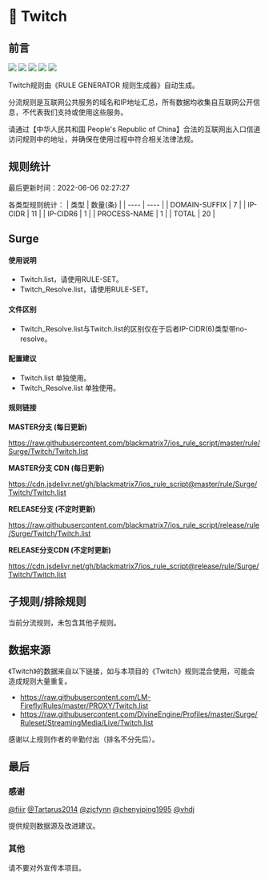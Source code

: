 # 🧸 Twitch

## 前言

![](https://shields.io/badge/-移除重复规则-ff69b4) ![](https://shields.io/badge/-DOMAIN与DOMAIN--SUFFIX合并-green) ![](https://shields.io/badge/-DOMAIN--SUFFIX间合并-critical) ![](https://shields.io/badge/-DOMAIN--SUFFIX与DOMAIN--KEYWORD合并-blue) ![](https://shields.io/badge/-IP--CIDR(6)合并-blueviolet) 

Twitch规则由《RULE GENERATOR 规则生成器》自动生成。

分流规则是互联网公共服务的域名和IP地址汇总，所有数据均收集自互联网公开信息，不代表我们支持或使用这些服务。

请通过【中华人民共和国 People's Republic of China】合法的互联网出入口信道访问规则中的地址，并确保在使用过程中符合相关法律法规。

## 规则统计

最后更新时间：2022-06-06 02:27:27

各类型规则统计：
| 类型 | 数量(条)  | 
| ---- | ----  |
| DOMAIN-SUFFIX | 7  | 
| IP-CIDR | 11  | 
| IP-CIDR6 | 1  | 
| PROCESS-NAME | 1  | 
| TOTAL | 20  | 


## Surge 

#### 使用说明
- Twitch.list，请使用RULE-SET。
- Twitch_Resolve.list，请使用RULE-SET。

#### 文件区别
- Twitch_Resolve.list与Twitch.list的区别仅在于后者IP-CIDR(6)类型带no-resolve。

#### 配置建议
- Twitch.list 单独使用。
- Twitch_Resolve.list 单独使用。

#### 规则链接
**MASTER分支 (每日更新)**

https://raw.githubusercontent.com/blackmatrix7/ios_rule_script/master/rule/Surge/Twitch/Twitch.list

**MASTER分支 CDN (每日更新)**

https://cdn.jsdelivr.net/gh/blackmatrix7/ios_rule_script@master/rule/Surge/Twitch/Twitch.list

**RELEASE分支 (不定时更新)**

https://raw.githubusercontent.com/blackmatrix7/ios_rule_script/release/rule/Surge/Twitch/Twitch.list

**RELEASE分支CDN (不定时更新)**

https://cdn.jsdelivr.net/gh/blackmatrix7/ios_rule_script@release/rule/Surge/Twitch/Twitch.list

## 子规则/排除规则


当前分流规则，未包含其他子规则。

## 数据来源

《Twitch》的数据来自以下链接，如与本项目的《Twitch》规则混合使用，可能会造成规则大量重复。

- https://raw.githubusercontent.com/LM-Firefly/Rules/master/PROXY/Twitch.list
- https://raw.githubusercontent.com/DivineEngine/Profiles/master/Surge/Ruleset/StreamingMedia/Live/Twitch.list


感谢以上规则作者的辛勤付出（排名不分先后）。

## 最后

### 感谢

[@fiiir](https://github.com/fiiir) [@Tartarus2014](https://github.com/Tartarus2014) [@zjcfynn](https://github.com/zjcfynn) [@chenyiping1995](https://github.com/chenyiping1995) [@vhdj](https://github.com/vhdj)

提供规则数据源及改进建议。

### 其他

请不要对外宣传本项目。